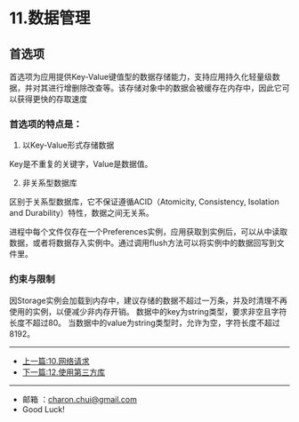 11.数据管理
===

## 首选项

首选项为应用提供Key-Value键值型的数据存储能力，支持应用持久化轻量级数据，并对其进行增删除改查等。该存储对象中的数据会被缓存在内存中，因此它可以获得更快的存取速度


### 首选项的特点是：

1. 以Key-Value形式存储数据

Key是不重复的关键字，Value是数据值。

2. 非关系型数据库

区别于关系型数据库，它不保证遵循ACID（Atomicity, Consistency, Isolation and Durability）特性，数据之间无关系。

进程中每个文件仅存在一个Preferences实例，应用获取到实例后，可以从中读取数据，或者将数据存入实例中。通过调用flush方法可以将实例中的数据回写到文件里。



### 约束与限制
因Storage实例会加载到内存中，建议存储的数据不超过一万条，并及时清理不再使用的实例，以便减少非内存开销。
数据中的key为string类型，要求非空且字符长度不超过80。
当数据中的value为string类型时，允许为空，字符长度不超过8192。





----------


- [上一篇:10.网络请求](https://github.com/CharonChui/HarmonyOSNextStudyNote/blob/main/10.%E7%BD%91%E7%BB%9C%E8%AF%B7%E6%B1%82.md)
- [下一篇:12.使用第三方库](https://github.com/CharonChui/HarmonyOSNextStudyNote/blob/main/12.%E4%BD%BF%E7%94%A8%E7%AC%AC%E4%B8%89%E6%96%B9%E5%BA%93.md)


    
---

- 邮箱 ：charon.chui@gmail.com  
- Good Luck! 
